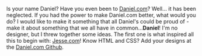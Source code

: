 Is your name Daniel? Have you even been to
            <a href="http://daniel.com?referer=https%3A%2F%2Fwww.github.developerdan.com%2Fdaniel.com%2F%0A">Daniel.com</a>?
            Well... it has been neglected. If you had the power to make Daniel.com better, what would you do?
            I would like to make it something that all Daniel's could be proud of - make it about something
            that we all have in common...<strong>Daniel</strong>!
            I'm no designer, but I threw together some ideas. The first one is what inspired all this to begin with:
            <a href="https://jesse.com/?referer=https%3A%2F%2Fwww.github.developerdan.com%2Fdaniel.com%2F%0A">Jesse.com</a>!
            Know HTML and CSS? Add your designs at the <a href="https://github.com/lightswitch05/daniel.com">Daniel.com
            Github</a>.
